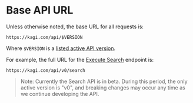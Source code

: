 # Base API URL

Unless otherwise noted, the base URL for all requests is:

```
https://kagi.com/api/$VERSION
```

Where `$VERSION` is a [listed active API version](../api-version.md).

For example, the full URL for the [Execute Search](../endpoints/execute-search.md)
endpoint is:

```
https://kagi.com/api/v0/search
```

> Note: Currently the Search API is in beta. During this period, the only
> active version is "v0", and breaking changes may occur any time as we 
> continue developing the API.

